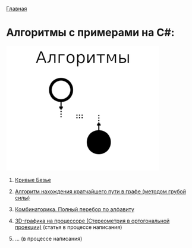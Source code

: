[Главная](https://dmitriysidyakin.github.io/School-IT/)

# Алгоритмы с примерами на C#:

![Статьи про Алгоритмы на C#](img/algorithms_logo_csharp_ds.png)
1. [Кривые Безье](articles/0001-Bezier-curves/README.md)
2. [Алгоритм нахождения кратчайшего пути в графе (методом грубой силы)](articles/0002-Graphs/README.md)
3. [Комбинаторика. Полный перебор по алфавиту](articles/0003-Brute-force-sample/README.md)
4. [3D-графика на процессоре (Стереометрия в ортогональной проекции)](articles/0004-3D-on-CPU/README.md) (статья в процессе написания)

5. ... (в процессе написания)